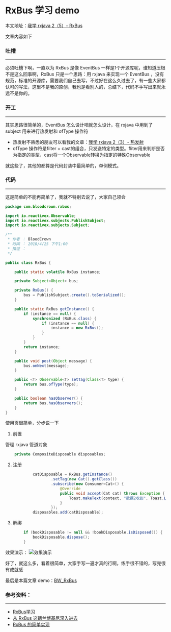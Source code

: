 # RxBus 学习 demo

本文地址：[我学 rxjava 2（5）- RxBus](https://www.jianshu.com/p/4248c6e2bc7f)

文章内容如下

### 吐槽
***

必须吐槽下啊，一直以为 RxBus 是像 EventBus 一样是1个开源库呢，谁知道压根不是这么回事啊，RxBus 只是一个思路：用 rxjava 来实现一个 EventBus ，没有规范，标准的开源库，需要我们自己去写，不过好在这么久过去了，有一些大家都认可的写法，这里不是我的原创，我也是看别人的，总结下，代码不手写出来就永远不是你的。

### 开工
***

其实思路很简单的，EventBus 怎么设计咱就怎么设计。在 rxjava 中用到了 subject 用来进行热发射和 ofType 操作符
* 热发射不熟悉的朋友可以看我的文章：[我学 rxjava 2（3）- 热发射](https://www.jianshu.com/p/9b8605b202b7)
* ofType 操作符是filter + cast的组合，只发送特定的类型。fliter用来判断是否为指定的类型，cast将一个Observable转换为指定的特殊Observable

就这些了，其他的都算是代码封装中最简单的，单例模式。

### 代码
***

这是简单的不能再简单了，我就不特别去说了，大家自己领会
```java
package com.bloodcrown.rxbus;

import io.reactivex.Observable;
import io.reactivex.subjects.PublishSubject;
import io.reactivex.subjects.Subject;

/**
 * 作者 ： BloodCrown
 * 时间 ： 2018/4/25 下午1:00
 * 描述 ：
 */

public class RxBus {

    public static volatile RxBus instance;

    private Subject<Object> bus;

    private RxBus() {
        bus = PublishSubject.create().toSerialized();
    }

    public static RxBus getInstance() {
        if (instance == null) {
            synchronized (RxBus.class) {
                if (instance == null) {
                    instance = new RxBus();
                }
            }
        }
        return instance;
    }

    public void post(Object message) {
        bus.onNext(message);
    }

    public <T> Observable<T> setTag(Class<T> type) {
        return bus.ofType(type);
    }

    public boolean hasObserver() {
        return bus.hasObservers();
    }
}
```

使用页很简单，分步说一下

1. 前置

管理 rxjava 管道对象
```java
    private CompositeDisposable disposables;
```

2. 注册
```java
            catDisposable = RxBus.getInstance()
                    .setTag(new Cat().getClass())
                    .subscribe(new Consumer<Cat>() {
                        @Override
                        public void accept(Cat cat) throws Exception {
                            Toast.makeText(context, "数据2收到", Toast.LENGTH_SHORT).show();
                        }
                    });
            disposables.add(catDisposable);
```

3. 解绑
```java
        if (bookDisposable != null && !bookDisposable.isDisposed()) {
            bookDisposable.dispose();
        }
```

效果演示：
![效果演示](https://upload-images.jianshu.io/upload_images/1785445-1679a2e4b328a6cf.gif?imageMogr2/auto-orient/strip)

好了，就这么多，看着很简单，大家手写一遍才真的行啊，练手很不错的，写完很有成就感

最后是本篇文章 demo：[BW_RxBus](https://github.com/zb25810045/BW_RxBus)


### 参考资料：
***

* [RxBus学习](https://www.jianshu.com/p/8f43fc948ddc)
* [从 RxBus 这辆兰博基尼深入进去](https://www.jianshu.com/p/fd547ba6595e)
* [RxBus 的简单实现](http://brucezz.itscoder.com/a-simple-rxbus-implementation)
